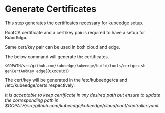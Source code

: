 # Generate Certificates

This step generates the certificates necessary for kubeedge setup.

RootCA certificate and a cert/key pair is required to have a setup for KubeEdge. 

Same cert/key pair can be used in both cloud and edge.

The below command will generate the certificates.

`$GOPATH/src/github.com/kubeedge/kubeedge/build/tools/certgen.sh genCertAndKey edge`{{execute}}

The cert/key will be generated in the /etc/kubeedge/ca and /etc/kubeedge/certs respectively.

_It is acceptable to keep certificate in any desired path but ensure to update the corresponding path in 
$GOPATH/src/github.com/kubeedge/kubeedge/cloud/conf/controller.yaml._
